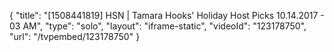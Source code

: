 {
    "title": "[1508441819] HSN | Tamara Hooks' Holiday Host Picks 10.14.2017 - 03 AM",
    "type": "solo",
    "layout": "iframe-static",
    "videoId": "123178750",
    "url": "\/tvpembed\/123178750"
}